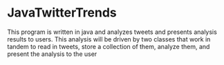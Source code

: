 # JavaTwitterTrends
This program is written in java and analyzes tweets and presents analysis results to users. This analysis will be driven by two classes that work in tandem to read in tweets, store a collection of them, analyze them, and present the analysis to the user